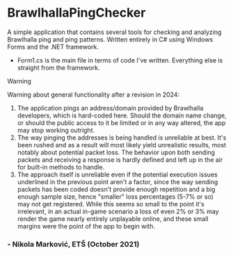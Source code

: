 # BrawlhallaPingChecker
A simple application that contains several tools for checking and analyzing Brawlhalla ping and ping patterns. Written entirely in C# using Windows Forms and the .NET framework. 
- Form1.cs is the main file in terms of code I've written. Everything else is straight from the framework.

> [!WARNING]
> Warning about general functionality after a revision in 2024:
> 1) The application pings an address/domain provided by Brawlhalla developers, which is hard-coded here. Should the domain name change, or should the public access to it be limited or in any way altered, the app may stop working outright.
> 2) The way pinging the addresses is being handled is unreliable at best. It's been rushed and as a result will most likely yield unrealistic results, most notably about potential packet loss. The behavior upon both sending packets and receiving a response is hardly defined and left up in the air for built-in methods to handle.
> 3) The approach itself is unreliable even if the potential execution issues underlined in the previous point aren't a factor, since the way sending packets has been coded doesn't provide enough repetition and a big enough sample size, hence "smaller" loss percentages (5-7% or so) may not get registered. While this seems so small to the point it's irrelevant, in an actual in-game scenario a loss of even 2% or 3% may render the game nearly entirely unplayable online, and these small margins were the point of the app to begin with.

### - Nikola Marković, ETŠ (October 2021)
